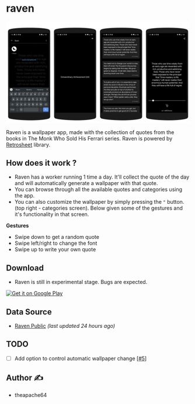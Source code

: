 # raven
![](montage.png)

Raven is a wallpaper app, made with the collection of quotes from the books in The Monk Who Sold His Ferrari series.
Raven is powered by [Retrosheet](https://github.com/theapache64/retrosheet) library. 

## How does it work ?

- Raven has a worker running 1 time a day. It'll collect the quote of the day and will automatically generate a wallpaper with that quote. 
- You can browse through all the available quotes and categories using the app. 
- You can also customize the wallpaper by simply pressing the `"` button. (top right - categories screen).
 Below given some of the gestures and it's functionality in that screen.

**Gestures**

- Swipe down to get a random quote
- Swipe left/right to change the font
- Swipe up to write your own quote

## Download 

- Raven is still in experimental stage. Bugs are expected.

<a href="https://play.google.com/store/apps/details?id=com.theapache64.raven"><img alt="Get it on Google Play" src="https://play.google.com/intl/en_us/badges/images/generic/en_badge_web_generic.png" width="200px"/></a>

## Data Source

- [Raven Public](https://docs.google.com/spreadsheets/d/1eDOjClNJGgrROftn9zW69WKNOnQVor_zrF8yo0v5KGs/edit?usp=sharing) *(last updated 24 hours ago)*

## TODO

- [ ] Add option to control automatic wallpaper change [[#5](https://github.com/theapache64/raven/issues/5)] 

## Author :writing_hand: 

- theapache64
